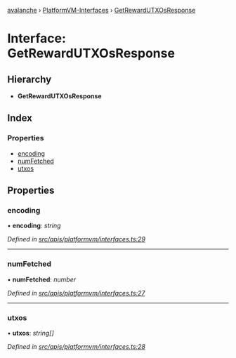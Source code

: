 [avalanche](../README.md) › [PlatformVM-Interfaces](../modules/platformvm_interfaces.md) › [GetRewardUTXOsResponse](platformvm_interfaces.getrewardutxosresponse.md)

# Interface: GetRewardUTXOsResponse

## Hierarchy

* **GetRewardUTXOsResponse**

## Index

### Properties

* [encoding](platformvm_interfaces.getrewardutxosresponse.md#encoding)
* [numFetched](platformvm_interfaces.getrewardutxosresponse.md#numfetched)
* [utxos](platformvm_interfaces.getrewardutxosresponse.md#utxos)

## Properties

###  encoding

• **encoding**: *string*

*Defined in [src/apis/platformvm/interfaces.ts:29](https://github.com/ava-labs/avalanchejs/blob/ca67b81/src/apis/platformvm/interfaces.ts#L29)*

___

###  numFetched

• **numFetched**: *number*

*Defined in [src/apis/platformvm/interfaces.ts:27](https://github.com/ava-labs/avalanchejs/blob/ca67b81/src/apis/platformvm/interfaces.ts#L27)*

___

###  utxos

• **utxos**: *string[]*

*Defined in [src/apis/platformvm/interfaces.ts:28](https://github.com/ava-labs/avalanchejs/blob/ca67b81/src/apis/platformvm/interfaces.ts#L28)*
